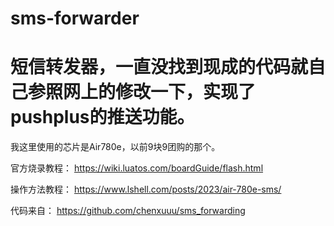 # sms-forwarder
# 短信转发器，一直没找到现成的代码就自己参照网上的修改一下，实现了pushplus的推送功能。


我这里使用的芯片是Air780e，以前9块9团购的那个。


官方烧录教程： https://wiki.luatos.com/boardGuide/flash.html

操作方法教程： https://www.lshell.com/posts/2023/air-780e-sms/

代码来自： https://github.com/chenxuuu/sms_forwarding


